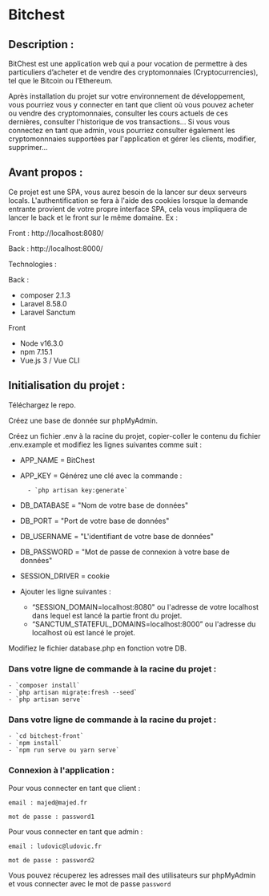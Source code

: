 
# Bitchest


## Description :
BitChest est une application web qui a pour vocation de permettre à des particuliers d’acheter et de vendre des cryptomonnaies (Cryptocurrencies), tel que le Bitcoin ou l’Ethereum.

Après installation du projet sur votre environnement de développement, vous pourriez vous y connecter en tant que client où vous pouvez acheter ou vendre des cryptomonnaies, consulter les cours actuels de ces dernières, consulter l'historique de vos transactions... Si vous vous connectez en tant que admin, vous pourriez consulter également les cryptomonnnaies supportées par l'application et gérer les clients, modifier, supprimer...

## Avant propos :

Ce projet est une SPA, vous aurez besoin de la lancer sur deux serveurs locals.
L'authentification se fera à l'aide des cookies lorsque la demande entrante provient de votre propre interface SPA, cela vous impliquera de lancer le back et le front sur le même domaine.
Ex : 

Front : http://localhost:8080/

Back : http://localhost:8000/

Technologies :

Back :
- composer 2.1.3
- Laravel 8.58.0
- Laravel Sanctum

Front
- Node v16.3.0
- npm 7.15.1
- Vue.js 3 / Vue CLI 

## Initialisation du projet :

Téléchargez le repo. 

Créez une base de donnée sur phpMyAdmin.

Créez un fichier .env à la racine du projet, copier-coller le contenu du fichier .env.example et modifiez les lignes suivantes comme suit :

- APP_NAME = BitChest
- APP_KEY = Générez une clé avec la commande :

        - `php artisan key:generate`

- DB_DATABASE =  "Nom de votre base de données"
- DB_PORT = "Port de votre base de données"
- DB_USERNAME = "L'identifiant de votre base de données"
- DB_PASSWORD = "Mot de passe de connexion à votre base de données"
- SESSION_DRIVER = cookie
- Ajouter les ligne suivantes :

    - “SESSION_DOMAIN=localhost:8080"  ou l'adresse de votre localhost dans lequel est lancé la partie front du projet.
    - “SANCTUM_STATEFUL_DOMAINS=localhost:8000” ou l'adresse du localhost où est lancé le projet.

Modifiez le fichier database.php en fonction votre DB.

### Dans votre ligne de commande à la racine du projet :
    - `composer install`
    - `php artisan migrate:fresh --seed`
    - `php artisan serve`

### Dans votre ligne de commande à la racine du projet :
    - `cd bitchest-front`
    - `npm install`
    - `npm run serve ou yarn serve`

### Connexion à l'application :

Pour vous connecter en tant que client :

`email : majed@majed.fr`

`mot de passe : password1`

Pour vous connecter en tant que admin :

`email : ludovic@ludovic.fr`

`mot de passe : password2`

Vous pouvez récuperez les adresses mail des utilisateurs sur phpMyAdmin et vous connecter avec le mot de passe `password`
